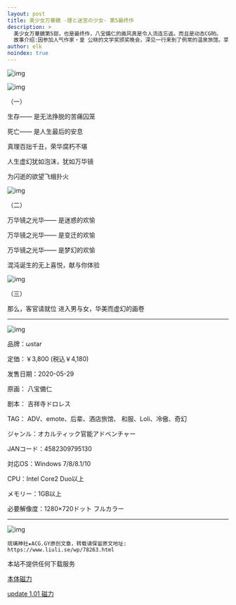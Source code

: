 ```yaml
---
layout: post
title: 美少女万華鏡 -理と迷宮の少女- 第5最终作
description: >
  美少女万華鏡第5部，也是最终作，八宝備仁的画风真是令人流连忘返。而且是动态CG哟。
  故事介绍:因参加人气作家・皇 公晓的文学奖颁奖晚会，深见一行来到了例常的温泉旅馆。享受恬适时光之时，从编辑月丘听说了某个女校的怪谈。兴趣满满的畅销作家兼知名侦探皇，鬼使神差地拉上深见，对正处纠纷的私立讚咲良学园展开了调查。
author: elk
noindex: true
---
```


![img](http://i2.acg.gy/200529001.jpg)

![img](http://i2.acg.gy/200529003.jpg)

（一）

生存——
是无法挣脱的苦痛囚笼

死亡——
是人生最后的安息

真理百拙千丑，荣华腐朽不堪

人生虚幻犹如泡沫，犹如万华镜

为闪逝的欲望飞蛾扑火

![img](http://i2.acg.gy/200529002.jpg)

（二）

万华镜之光华——
是迷惑的欢愉

万华镜之光华——
是变迁的欢愉

万华镜之光华——
是梦幻的欢愉

混沌诞生的无上喜悦，献与你体验

![img](http://i2.acg.gy/200529006.jpg)

（三）

那么，客官请就位
进入男与女，华美而虚幻的画卷

---

![img](http://i2.acg.gy/200529008.jpg)

品牌：ωstar

定価：￥3,800 (税込￥4,180)

发售日期：2020-05-29

原画： 八宝備仁

剧本： 吉祥寺ドロレス

TAG： ADV、emote、后辈、酒店旅馆、 和服、Loli、冷傲、奇幻

ジャンル：オカルティック官能アドベンチャー

JANコード：4582309795130

対応OS：Windows 7/8/8.1/10

CPU：Intel Core2 Duo以上

メモリー：1GB以上

必要解像度：1280×720ドット フルカラー

---

![img](http://i2.acg.gy/200529007.jpg)

```
琉璃神社★ACG.GY原创文章，转载请保留原文地址: https://www.liuli.se/wp/78263.html
```

本站不提供任何下载服务

[本体磁力](magnet:?xt=urn:btih:dfe2b5f8cde5e9166000d430b32954967f46525e)

[update 1.01 磁力](magnet:?xt=urn:btih:d834d922cd8ee9d16e4719ef5e266c31417a066f)